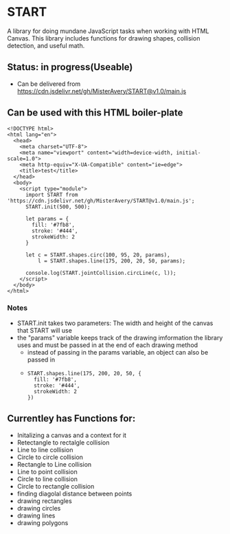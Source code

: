 # START
A library for doing mundane JavaScript tasks when working with HTML Canvas. This library includes functions for drawing shapes, collision detection, and useful math.

## Status: in progress(Useable)
- Can be delivered from https://cdn.jsdelivr.net/gh/MisterAvery/START@v1.0/main.js

## Can be used with this HTML boiler-plate
```
<!DOCTYPE html>
<html lang="en">
  <head>
    <meta charset="UTF-8">
    <meta name="viewport" content="width=device-width, initial-scale=1.0">
    <meta http-equiv="X-UA-Compatible" content="ie=edge">
    <title>test</title>
  </head>
  <body>
    <script type="module">
      import START from 'https://cdn.jsdelivr.net/gh/MisterAvery/START@v1.0/main.js';
      START.init(500, 500);

      let params = {
        fill: '#7fb8',
        stroke: '#444',
        strokeWidth: 2
      }

      let c = START.shapes.circ(100, 95, 20, params),
          l = START.shapes.line(175, 200, 20, 50, params);

      console.log(START.jointCollision.circLine(c, l));
    </script>
  </body>
</html>
```
### Notes
- START.init takes two parameters: The width and height of the canvas that START will use
- the "params" variable keeps track of the drawing imformation the library uses and must be passed in at the end of each drawing method
  - instead of passing in the params variable, an object can also be passed in
  - ```
    START.shapes.line(175, 200, 20, 50, {
      fill: '#7fb8',
      stroke: '#444',
      strokeWidth: 2
    })
    ```

## Currentley has Functions for:
 - Initalizing a canvas and a context for it 
 - Retectangle to rectalgle collision
 - Line to line collision
 - Circle to circle collision
 - Rectangle to Line collision
 - Line to point collision
 - Circle to line collision
 - Circle to rectangle collision
 - finding diagolal distance between points
 - drawing rectangles
 - drawing circles
 - drawing lines
 - drawing polygons

